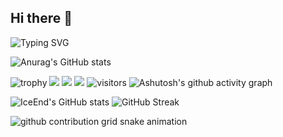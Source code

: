 ## Hi there 👋
![Typing SVG](https://readme-typing-svg.demolab.com/?lines=欢迎来到我的主页,未来持续更新hhhhhhhh)


![Anurag's GitHub stats](https://github-readme-stats.vercel.app/api?username=anuraghazra&show_icons=true&theme=radical)


![trophy](https://github-profile-trophy.vercel.app/?username=tianshuang000001)
<img src="https://img.shields.io/badge/-HTML5-E34F26?style=flat-square&logo=html5&logoColor=white" /> 
<img src="https://img.shields.io/badge/-CSS3-1572B6?style=flat-square&logo=css3" /> 
<img src="https://img.shields.io/badge/-JavaScript-oringe?style=flat-square&logo=javascript" />
![visitors](https://visitor-badge.glitch.me/badge?page_id=tianshuang000001&left_color=green&right_color=red)
![Ashutosh's github activity graph](https://github-readme-activity-graph.vercel.app/graph?username=tianshuang000001)

![IceEnd's GitHub stats](https://github-immortality.vercel.app/api?username=tianshuang000001)
![GitHub Streak](https://streak-stats.demolab.com/?user=tianshuang000001)


<picture>
  <source media="(prefers-color-scheme: dark)" srcset="https://raw.githubusercontent.com/Peter-JXL/Peter-JXL/output/github-contribution-grid-snake-dark.svg">
  <source media="(prefers-color-scheme: light)" srcset="https://raw.githubusercontent.com/Peter-JXL/Peter-JXL/output/github-contribution-grid-snake.svg">
  <img alt="github contribution grid snake animation" src="https://raw.githubusercontent.com/Peter-JXL/Peter-JXL/output/github-contribution-grid-snake.svg">


<!--
**tianshuang000001/tianshuang000001** is a ✨ _special_ ✨ repository because its `README.md` (this file) appears on your GitHub profile.

Here are some ideas to get you started:

- 🔭 I’m currently working on ...
- 🌱 I’m currently learning ...
- 👯 I’m looking to collaborate on ...
- 🤔 I’m looking for help with ...
- 💬 Ask me about ...
- 📫 How to reach me: ...
- 😄 Pronouns: ...
- ⚡ Fun fact: ...
-->
